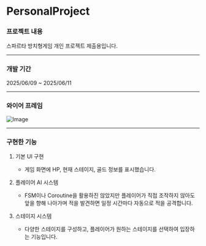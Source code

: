 # PersonalProject
### 프로젝트 내용
스파르타 방치형게임 개인 프로젝트 제출용입니다.

---

### 개발 기간
2025/06/09 ~ 2025/06/11

---

### 와이어 프레임
![Image](https://github.com/user-attachments/assets/40205868-fb6c-48f1-94ba-ecbf65458a85)

---

### 구현한 기능
1. 기본 UI 구현
    - 게임 화면에 HP, 현재 스테이지, 골드 정보를 표시했습니다.

2. 플레이어 AI 시스템
    - FSM이나 Coroutine을 활용하진 않았지만 플레이어가 직접 조작하지 않아도 앞을 향해 나아가며
      적을 발견하면 일정 시간마다 자동으로 적을 공격합니다.

3. 스테이지 시스템
    - 다양한 스테이지를 구성하고, 플레이어가 원하는 스테이지를 선택하여 입장하는 기능입니다.
